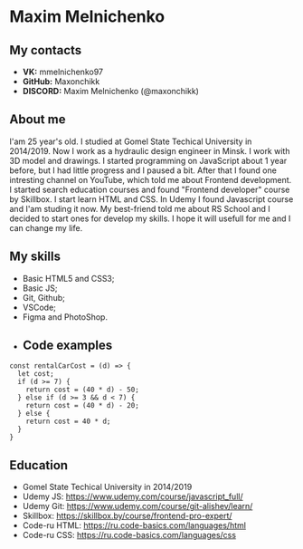 # Maxim Melnichenko
## My contacts
* __VK:__ mmelnichenko97
* __GitHub:__ Maxonchikk
* __DISCORD:__ Maxim Melnichenko (@maxonchikk)
## About me
I'am 25 year's old. I studied at Gomel State Techical University in 2014/2019. Now I work as a hydraulic design engineer in Minsk. I work with 3D model and drawings. 
I started programming on JavaScript about 1 year before, but I had little progress and I paused a bit. After that I found one intresting channel on YouTube, which told me about Frontend development. I started search education courses and found "Frontend developer" course by Skillbox. I start learn HTML and CSS. In Udemy I found Javascript course and I'am studing it now.
My best-friend told me about RS School and I decided to start ones for develop my skills. I hope it will usefull for me and I can change my life.
## My skills
* Basic HTML5 and CSS3;
* Basic JS;
* Git, Github;
* VSCode;
* Figma and PhotoShop.
* ## Code examples
```
const rentalCarCost = (d) => {
  let cost;
  if (d >= 7) {
    return cost = (40 * d) - 50;
  } else if (d >= 3 && d < 7) {
    return cost = (40 * d) - 20;
  } else {
    return cost = 40 * d;
  }
}
```
## Education
* Gomel State Techical University in 2014/2019
* Udemy JS: https://www.udemy.com/course/javascript_full/
* Udemy Git: https://www.udemy.com/course/git-alishev/learn/
* Skillbox: https://skillbox.by/course/frontend-pro-expert/
* Code-ru HTML: https://ru.code-basics.com/languages/html
* Code-ru CSS: https://ru.code-basics.com/languages/css
